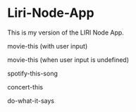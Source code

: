 # Liri-Node-App
This is my version of the LIRI Node App.

movie-this (with user input)

movie-this (when user input is undefined)

spotify-this-song

concert-this

do-what-it-says